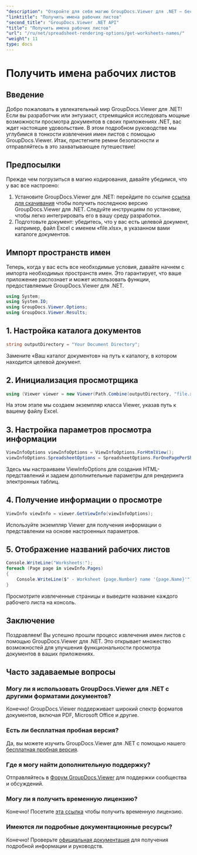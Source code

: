 ```yaml
---
"description": "Откройте для себя магию GroupDocs.Viewer для .NET – бесшовно интегрируйте просмотр документов в свои приложения. Попробуйте бесплатную пробную версию прямо сейчас!"
"linktitle": "Получить имена рабочих листов"
"second_title": "GroupDocs.Viewer .NET API"
"title": "Получить имена рабочих листов"
"url": "/ru/net/spreadsheet-rendering-options/get-worksheets-names/"
"weight": 11
type: docs
---
```

# Получить имена рабочих листов

## Введение
Добро пожаловать в увлекательный мир GroupDocs.Viewer для .NET! Если вы разработчик или энтузиаст, стремящийся исследовать мощные возможности просмотра документов в своих приложениях .NET, вас ждет настоящее удовольствие. В этом подробном руководстве мы углубимся в тонкости извлечения имен листов с помощью GroupDocs.Viewer. Итак, пристегните ремни безопасности и отправляйтесь в это захватывающее путешествие!
## Предпосылки
Прежде чем погрузиться в магию кодирования, давайте убедимся, что у вас все настроено:
1. Установите GroupDocs.Viewer для .NET: перейдите по ссылке [ссылка для скачивания](https://releases.groupdocs.com/viewer/net/) чтобы получить последнюю версию GroupDocs.Viewer для .NET. Следуйте инструкциям по установке, чтобы легко интегрировать его в вашу среду разработки.
2. Подготовьте документ: убедитесь, что у вас есть целевой документ, например, файл Excel с именем «file.xlsx», в указанном вами каталоге документов.
## Импорт пространств имен
Теперь, когда у вас есть все необходимые условия, давайте начнем с импорта необходимых пространств имен. Это гарантирует, что ваше приложение распознает и может использовать функции, предоставляемые GroupDocs.Viewer для .NET.
```csharp
using System;
using System.IO;
using GroupDocs.Viewer.Options;
using GroupDocs.Viewer.Results;
```
## 1. Настройка каталога документов
```csharp
string outputDirectory = "Your Document Directory";
```
Замените «Ваш каталог документов» на путь к каталогу, в котором находится целевой документ.
## 2. Инициализация просмотрщика
```csharp
using (Viewer viewer = new Viewer(Path.Combine(outputDirectory, "file.xlsx")))
```
На этом этапе мы создаем экземпляр класса Viewer, указав путь к вашему файлу Excel.
## 3. Настройка параметров просмотра информации
```csharp
ViewInfoOptions viewInfoOptions = ViewInfoOptions.ForHtmlView();
viewInfoOptions.SpreadsheetOptions = SpreadsheetOptions.ForOnePagePerSheet();
```
Здесь мы настраиваем ViewInfoOptions для создания HTML-представлений и задаем дополнительные параметры для рендеринга электронных таблиц.
## 4. Получение информации о просмотре
```csharp
ViewInfo viewInfo = viewer.GetViewInfo(viewInfoOptions);
```
Используйте экземпляр Viewer для получения информации о представлении на основе настроенных параметров.
## 5. Отображение названий рабочих листов
```csharp
Console.WriteLine("Worksheets:");
foreach (Page page in viewInfo.Pages)
{
    Console.WriteLine($" - Worksheet {page.Number} name '{page.Name}'");
}
```
Просмотрите извлеченные страницы и выведите название каждого рабочего листа на консоль.
## Заключение
Поздравляем! Вы успешно прошли процесс извлечения имен листов с помощью GroupDocs.Viewer для .NET. Это открывает множество возможностей для улучшения функциональности просмотра документов в ваших приложениях.
## Часто задаваемые вопросы
### Могу ли я использовать GroupDocs.Viewer для .NET с другими форматами документов?
Конечно! GroupDocs.Viewer поддерживает широкий спектр форматов документов, включая PDF, Microsoft Office и другие.
### Есть ли бесплатная пробная версия?
Да, вы можете изучить GroupDocs.Viewer для .NET с помощью нашего [бесплатная пробная версия](https://releases.groupdocs.com/).
### Где я могу найти дополнительную поддержку?
Отправляйтесь в [Форум GroupDocs.Viewer](https://forum.groupdocs.com/c/viewer/9) для поддержки сообщества и обсуждений.
### Могу ли я получить временную лицензию?
Конечно! Посетите [эта ссылка](https://purchase.groupdocs.com/temporary-license/) чтобы получить временную лицензию.
### Имеются ли подробные документационные ресурсы?
Конечно! Проверьте [официальная документация](https://tutorials.groupdocs.com/viewer/net/) для получения подробной информации и руководств.
